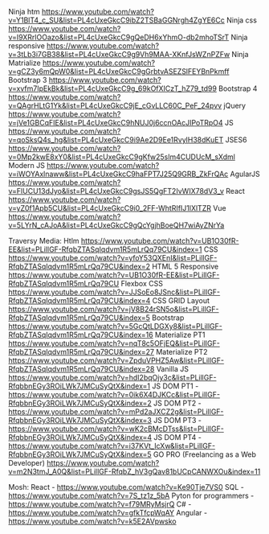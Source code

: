 Ninja htm https://www.youtube.com/watch?v=Y1BlT4_c_SU&list=PL4cUxeGkcC9ibZ2TSBaGGNrgh4ZgYE6Cc
Ninja css https://www.youtube.com/watch?v=I9XRrlOOazo&list=PL4cUxeGkcC9gQeDH6xYhmO-db2mhoTSrT
Ninja responsive https://www.youtube.com/watch?v=3tLb3i7GB38&list=PL4cUxeGkcC9g9Vh9MAA-XKnfJsWZnPZFw
Ninja Matrialize https://www.youtube.com/watch?v=gCZ3y6mQpW0&list=PL4cUxeGkcC9gGrbtvASEZSlFEYBnPkmff
Bootstrap 3 https://www.youtube.com/watch?v=xvfm7IpEkBk&list=PL4cUxeGkcC9g_69kOfXICzT_hZ79_td99
Bootstrap 4 https://www.youtube.com/watch?v=QAgrHLtG1Yk&list=PL4cUxeGkcC9jE_cGvLLC60C_PeF_24pvv
jQuery https://www.youtube.com/watch?v=jVe1GBCqFIE&list=PL4cUxeGkcC9hNUJ0j6ccnOAcJIPoTRpO4
JS https://www.youtube.com/watch?v=qoSksQ4s_hg&list=PL4cUxeGkcC9i9Ae2D9Ee1RvylH38dKuET
JSES6 https://www.youtube.com/watch?v=0Mp2kwE8xY0&list=PL4cUxeGkcC9gKfw25slm4CUDUcM_sXdml
Modern JS https://www.youtube.com/watch?v=iWOYAxlnaww&list=PL4cUxeGkcC9haFPT7J25Q9GRB_ZkFrQAc
AgularJS https://www.youtube.com/watch?v=FlUCU13dJyo&list=PL4cUxeGkcC9gsJS5QgFT2IvWIX78dV3_v
React https://www.youtube.com/watch?v=yZ0f1Apb5CU&list=PL4cUxeGkcC9i0_2FF-WhtRIfIJ1lXlTZR
Vue https://www.youtube.com/watch?v=5LYrN_cAJoA&list=PL4cUxeGkcC9gQcYgjhBoeQH7wiAyZNrYa

Traversy Media:
Htlm https://www.youtube.com/watch?v=UB1O30fR-EE&list=PLillGF-RfqbZTASqIqdvm1R5mLrQq79CU&index=1
CSS https://www.youtube.com/watch?v=yfoY53QXEnI&list=PLillGF-RfqbZTASqIqdvm1R5mLrQq79CU&index=2
HTML 5 Responsive https://www.youtube.com/watch?v=UB1O30fR-EE&list=PLillGF-RfqbZTASqIqdvm1R5mLrQq79CU
Flexbox CSS https://www.youtube.com/watch?v=JJSoEo8JSnc&list=PLillGF-RfqbZTASqIqdvm1R5mLrQq79CU&index=4
CSS GRID Layout https://www.youtube.com/watch?v=jV8B24rSN5o&list=PLillGF-RfqbZTASqIqdvm1R5mLrQq79CU&index=5
Bootstrap https://www.youtube.com/watch?v=5GcQtLDGXy8&list=PLillGF-RfqbZTASqIqdvm1R5mLrQq79CU&index=16
Materialize PT1 https://www.youtube.com/watch?v=nqT8c5OFjEQ&list=PLillGF-RfqbZTASqIqdvm1R5mLrQq79CU&index=27
Materialize PT2  https://www.youtube.com/watch?v=ZpduVPHZ5Aw&list=PLillGF-RfqbZTASqIqdvm1R5mLrQq79CU&index=28
Vanilla JS https://www.youtube.com/watch?v=hdI2bqOjy3c&list=PLillGF-RfqbbnEGy3ROiLWk7JMCuSyQtX&index=1
JS DOM PT1 -https://www.youtube.com/watch?v=0ik6X4DJKCc&list=PLillGF-RfqbbnEGy3ROiLWk7JMCuSyQtX&index=2
JS DOM PT2 - https://www.youtube.com/watch?v=mPd2aJXCZ2g&list=PLillGF-RfqbbnEGy3ROiLWk7JMCuSyQtX&index=3
JS DOM PT3 - https://www.youtube.com/watch?v=wK2cBMcDTss&list=PLillGF-RfqbbnEGy3ROiLWk7JMCuSyQtX&index=4
JS DOM PT4 - https://www.youtube.com/watch?v=i37KVt_IcXw&list=PLillGF-RfqbbnEGy3ROiLWk7JMCuSyQtX&index=5
GO PRO (Freelancing as a Web Developer) https://www.youtube.com/watch?v=m2N3tmJ_A0Q&list=PLillGF-RfqbZ_hV3gQav81bUCpCANWXOu&index=11

Mosh:
React - https://www.youtube.com/watch?v=Ke90Tje7VS0
SQL - https://www.youtube.com/watch?v=7S_tz1z_5bA
Pyton for programmers - https://www.youtube.com/watch?v=f79MRyMsjrQ
C# - https://www.youtube.com/watch?v=gfkTfcpWqAY
Angular - https://www.youtube.com/watch?v=k5E2AVpwsko 